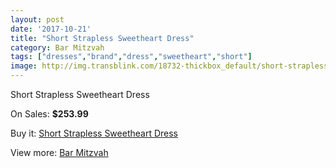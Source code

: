 ```yaml
---
layout: post
date: '2017-10-21'
title: "Short Strapless Sweetheart Dress"
category: Bar Mitzvah
tags: ["dresses","brand","dress","sweetheart","short"]
image: http://img.transblink.com/18732-thickbox_default/short-strapless-sweetheart-dress.jpg
---
```

Short Strapless Sweetheart Dress

On Sales: **$253.99**
<a href="https://www.transblink.com/en/bar-mitzvah/5853-short-strapless-sweetheart-dress.html"><amp-img layout="responsive" width="600" height="600" src="//img.transblink.com/18732-thickbox_default/short-strapless-sweetheart-dress.jpg" alt="Short Strapless Sweetheart Dress 0" /></a>
<a href="https://www.transblink.com/en/bar-mitzvah/5853-short-strapless-sweetheart-dress.html"><amp-img layout="responsive" width="600" height="600" src="//img.transblink.com/18736-thickbox_default/short-strapless-sweetheart-dress.jpg" alt="Short Strapless Sweetheart Dress 1" /></a>
<a href="https://www.transblink.com/en/bar-mitzvah/5853-short-strapless-sweetheart-dress.html"><amp-img layout="responsive" width="600" height="600" src="//img.transblink.com/18735-thickbox_default/short-strapless-sweetheart-dress.jpg" alt="Short Strapless Sweetheart Dress 2" /></a>
<a href="https://www.transblink.com/en/bar-mitzvah/5853-short-strapless-sweetheart-dress.html"><amp-img layout="responsive" width="600" height="600" src="//img.transblink.com/18734-thickbox_default/short-strapless-sweetheart-dress.jpg" alt="Short Strapless Sweetheart Dress 3" /></a>
<a href="https://www.transblink.com/en/bar-mitzvah/5853-short-strapless-sweetheart-dress.html"><amp-img layout="responsive" width="600" height="600" src="//img.transblink.com/18733-thickbox_default/short-strapless-sweetheart-dress.jpg" alt="Short Strapless Sweetheart Dress 4" /></a>

Buy it: [Short Strapless Sweetheart Dress](https://www.transblink.com/en/bar-mitzvah/5853-short-strapless-sweetheart-dress.html "Short Strapless Sweetheart Dress")

View more: [Bar Mitzvah](https://www.transblink.com/en/2-bar-mitzvah "Bar Mitzvah")